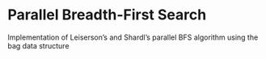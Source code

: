 # Parallel Breadth-First Search

Implementation of Leiserson’s and Shardl’s parallel BFS algorithm using the bag data structure
